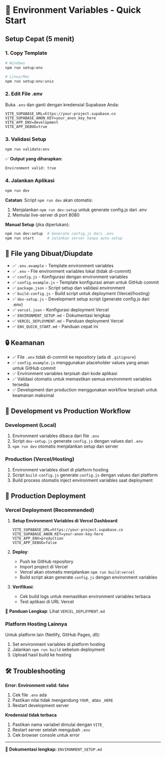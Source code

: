 # 🚀 Environment Variables - Quick Start

## Setup Cepat (5 menit)

### 1. Copy Template
```bash
# Windows
npm run setup:env

# Linux/Mac
npm run setup:env:unix
```

### 2. Edit File .env
Buka `.env` dan ganti dengan kredensial Supabase Anda:

```env
VITE_SUPABASE_URL=https://your-project.supabase.co
VITE_SUPABASE_ANON_KEY=your_anon_key_here
VITE_APP_ENV=development
VITE_APP_DEBUG=true
```

### 3. Validasi Setup
```bash
npm run validate:env
```

✅ **Output yang diharapkan:**
```
Environment valid: true
```

### 4. Jalankan Aplikasi

```bash
npm run dev
```

**Catatan**: Script `npm run dev` akan otomatis:
1. Menjalankan `npm run dev:setup` untuk generate config.js dari .env
2. Memulai live-server di port 8080

**Manual Setup** (jika diperlukan):
```bash
npm run dev:setup  # Generate config.js dari .env
npm run start      # Jalankan server tanpa auto-setup
```

## 📁 File yang Dibuat/Diupdate

- ✅ `.env.example` - Template environment variables
- ✅ `.env` - File environment variables lokal (tidak di-commit)
- ✅ `config.js` - Konfigurasi dengan environment variables
- ✅ `config.example.js` - Template konfigurasi aman untuk GitHub commit
- ✅ `package.json` - Script setup dan validasi environment
- ✅ `build-config.js` - Build script untuk deployment (Vercel/hosting)
- ✅ `dev-setup.js` - Development setup script (generate config.js dari .env)
- ✅ `vercel.json` - Konfigurasi deployment Vercel
- ✅ `ENVIRONMENT_SETUP.md` - Dokumentasi lengkap
- ✅ `VERCEL_DEPLOYMENT.md` - Panduan deployment Vercel
- ✅ `ENV_QUICK_START.md` - Panduan cepat ini

## 🔒 Keamanan

- ✅ File `.env` tidak di-commit ke repository (ada di `.gitignore`)
- ✅ `config.example.js` menggunakan placeholder values yang aman untuk GitHub commit
- ✅ Environment variables terpisah dari kode aplikasi
- ✅ Validasi otomatis untuk memastikan semua environment variables tersedia
- ✅ Development dan production menggunakan workflow terpisah untuk keamanan maksimal

## 🔄 Development vs Production Workflow

### Development (Local)
1. Environment variables dibaca dari file `.env`
2. Script `dev-setup.js` generate `config.js` dengan values dari `.env`
3. `npm run dev` otomatis menjalankan setup dan server

### Production (Vercel/Hosting)
1. Environment variables diset di platform hosting
2. Script `build-config.js` generate `config.js` dengan values dari platform
3. Build process otomatis inject environment variables saat deployment

## 🚀 Production Deployment

### Vercel Deployment (Recommended)

1. **Setup Environment Variables di Vercel Dashboard**:
   ```
   VITE_SUPABASE_URL=https://your-project.supabase.co
   VITE_SUPABASE_ANON_KEY=your-anon-key-here
   VITE_APP_ENV=production
   VITE_APP_DEBUG=false
   ```

2. **Deploy**:
   - Push ke GitHub repository
   - Import project di Vercel
   - Vercel akan otomatis menjalankan `npm run build:vercel`
   - Build script akan generate `config.js` dengan environment variables

3. **Verifikasi**:
   - Cek build logs untuk memastikan environment variables terbaca
   - Test aplikasi di URL Vercel

📖 **Panduan Lengkap**: Lihat `VERCEL_DEPLOYMENT.md`

### Platform Hosting Lainnya

Untuk platform lain (Netlify, GitHub Pages, dll):
1. Set environment variables di platform hosting
2. Jalankan `npm run build` sebelum deployment
3. Upload hasil build ke hosting

## 🛠️ Troubleshooting

**Error: Environment valid: false**
1. Cek file `.env` ada
2. Pastikan nilai tidak mengandung `YOUR_` atau `_HERE`
3. Restart development server

**Kredensial tidak terbaca**
1. Pastikan nama variabel dimulai dengan `VITE_`
2. Restart server setelah mengubah `.env`
3. Cek browser console untuk error

---

📖 **Dokumentasi lengkap:** `ENVIRONMENT_SETUP.md`